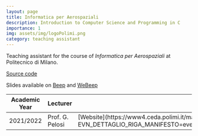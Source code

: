 ```yaml
---
layout: page
title: Informatica per Aerospaziali 
description: Introduction to Computer Science and Programming in C
importance: 1
img: assets/img/logoPolimi.png
category: teaching assistant
---
```

Teaching assistant for the course of <em>Informatica per Aerospaziali</em> at
Politecnico di Milano. 

[Source code](https://github.com/Polimi-Courses/Informatica_Aerospaziali-src)

Slides available on [Beep](beep.polimi.it/) and [WeBeep](webeep.polimi.it/)

<div class="table">
<table>
<colgroup>
    <col width="20%" />
    <col width="50%" />
    <col width="30%" />
</colgroup>
<thead>
    <tr class="header">
        <th>Academic Year</th>
        <th>Lecturer</th>
        <th>Program</th>
    </tr>
</thead>
<tbody>
    <tr>
        <td markdown="span">2021/2022</Td>
        <td markdown="span">Prof. G. Pelosi</td>
        <td markdown="span">[Website](https://www4.ceda.polimi.it/manifesti/manifesti/controller/ManifestoPublic.do?EVN_DETTAGLIO_RIGA_MANIFESTO=evento&aa=2021&k_cf=225&k_corso_la=350&k_indir=AER&codDescr=083407&lang=IT&semestre=2&anno_corso=2&idItemOfferta=155345&idRiga=268829)</td>
    </tr>
</tbody>
</table>
</div>

